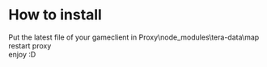 # How to install 
Put the latest file of your gameclient in Proxy\node_modules\tera-data\map <br>
restart proxy <br>
enjoy :D
